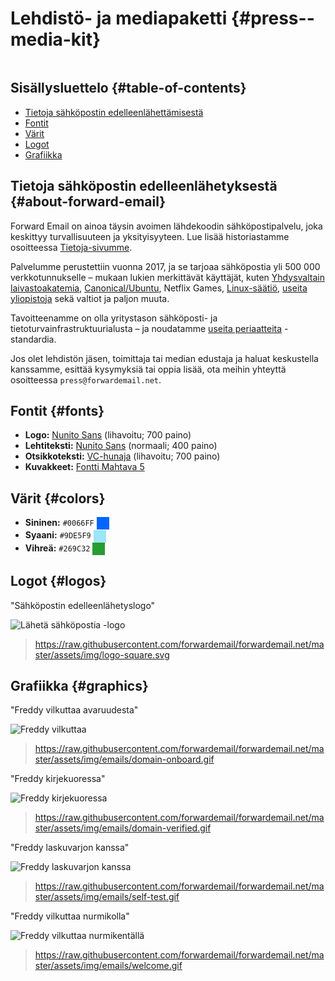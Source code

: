 # Lehdistö- ja mediapaketti {#press--media-kit}

<img loading="laiska" src="/img/articles/press.webp" alt="" class="rounded-lg" />

## Sisällysluettelo {#table-of-contents}

* [Tietoja sähköpostin edelleenlähettämisestä](#about-forward-email)
* [Fontit](#fonts)
* [Värit](#colors)
* [Logot](#logos)
* [Grafiikka](#graphics)

## Tietoja sähköpostin edelleenlähetyksestä {#about-forward-email}

Forward Email on ainoa täysin avoimen lähdekoodin sähköpostipalvelu, joka keskittyy turvallisuuteen ja yksityisyyteen. Lue lisää historiastamme osoitteessa [Tietoja-sivumme](/about).

Palvelumme perustettiin vuonna 2017, ja se tarjoaa sähköpostia yli 500 000 verkkotunnukselle – mukaan lukien merkittävät käyttäjät, kuten [Yhdysvaltain laivastoakatemia](/blog/docs/federal-government-email-service-section-889-compliant), [Canonical/Ubuntu](/blog/docs/canonical-ubuntu-email-enterprise-case-study), Netflix Games, [Linux-säätiö](/blog/docs/linux-foundation-email-enterprise-case-study), [useita yliopistoja](/blog/docs/alumni-email-forwarding-university-case-study) sekä valtiot ja paljon muuta.

Tavoitteenamme on olla yritystason sähköposti- ja tietoturvainfrastruktuurialusta – ja noudatamme [useita periaatteita](https://forwardemail.net/blog/docs/best-quantum-safe-encrypted-email-service#principles) -standardia.

Jos olet lehdistön jäsen, toimittaja tai median edustaja ja haluat keskustella kanssamme, esittää kysymyksiä tai oppia lisää, ota meihin yhteyttä osoitteessa `press@forwardemail.net`.

## Fontit {#fonts}

* **Logo:** [Nunito Sans](https://fonts.google.com/specimen/Nunito+Sans) (lihavoitu; 700 paino)
* **Lehtiteksti:** [Nunito Sans](https://fonts.google.com/specimen/Nunito+Sans) (normaali; 400 paino)
* **Otsikkoteksti:** [VC-hunaja](https://verycoolstudio.com/typefaces/honey) (lihavoitu; 700 paino)
* **Kuvakkeet:** [Fontti Mahtava 5](https://fontawesome.com/)

## Värit {#colors}

* **Sininen:** `#0066FF` <span style="vertical-align:middle;display:inline-block;padding:10px;background:#0066FF;"></span>
* **Syaani:** `#9DE5F9` <span style="vertical-align:middle;display:inline-block;padding:10px;background:#9DE5F9;"></span>
* **Vihreä:** `#269C32` <span style="vertical-align:middle;display:inline-block;padding:10px;background:#269C32;"></span>

## Logot {#logos}

"Sähköpostin edelleenlähetyslogo"

![Lähetä sähköpostia -logo](https://raw.githubusercontent.com/forwardemail/forwardemail.net/master/assets/img/logo-square.svg)

> <https://raw.githubusercontent.com/forwardemail/forwardemail.net/master/assets/img/logo-square.svg>

## Grafiikka {#graphics}

"Freddy vilkuttaa avaruudesta"

![Freddy vilkuttaa](https://raw.githubusercontent.com/forwardemail/forwardemail.net/master/assets/img/emails/domain-onboard.gif)

> <https://raw.githubusercontent.com/forwardemail/forwardemail.net/master/assets/img/emails/domain-onboard.gif>

"Freddy kirjekuoressa"

![Freddy kirjekuoressa](https://raw.githubusercontent.com/forwardemail/forwardemail.net/master/assets/img/emails/domain-verified.gif)

> <https://raw.githubusercontent.com/forwardemail/forwardemail.net/master/assets/img/emails/domain-verified.gif>

"Freddy laskuvarjon kanssa"

![Freddy laskuvarjon kanssa](https://raw.githubusercontent.com/forwardemail/forwardemail.net/master/assets/img/emails/self-test.gif)

> <https://raw.githubusercontent.com/forwardemail/forwardemail.net/master/assets/img/emails/self-test.gif>

"Freddy vilkuttaa nurmikolla"

![Freddy vilkuttaa nurmikentällä](https://raw.githubusercontent.com/forwardemail/forwardemail.net/master/assets/img/emails/welcome.gif)

> <https://raw.githubusercontent.com/forwardemail/forwardemail.net/master/assets/img/emails/welcome.gif>
